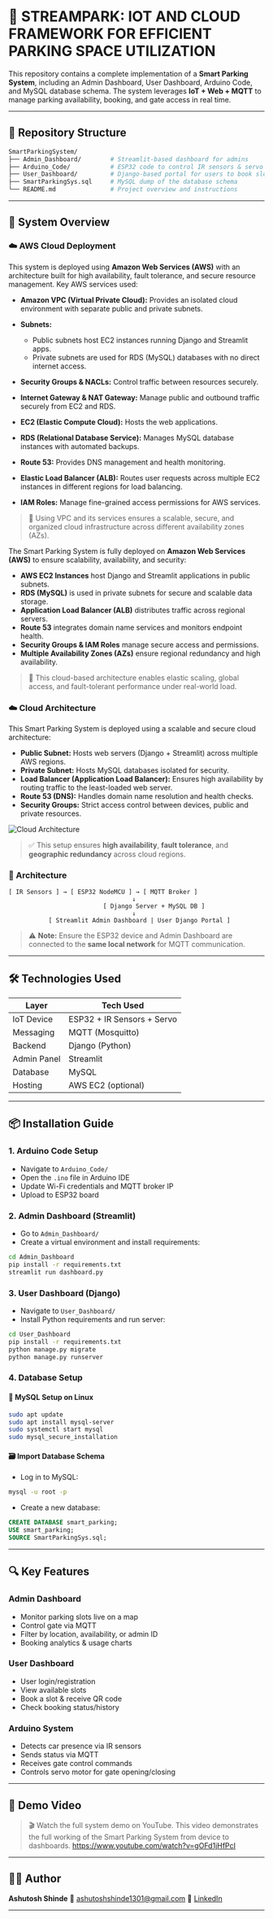 # 🚗 STREAMPARK: IOT AND CLOUD FRAMEWORK FOR EFFICIENT PARKING SPACE UTILIZATION

This repository contains a complete implementation of a **Smart Parking System**, including an Admin Dashboard, User Dashboard, Arduino Code, and MySQL database schema. The system leverages **IoT + Web + MQTT** to manage parking availability, booking, and gate access in real time.

---

## 📁 Repository Structure

```bash
SmartParkingSystem/
├── Admin_Dashboard/        # Streamlit-based dashboard for admins
├── Arduino_Code/           # ESP32 code to control IR sensors & servo gate
├── User_Dashboard/         # Django-based portal for users to book slots
├── SmartParkingSys.sql     # MySQL dump of the database schema
└── README.md               # Project overview and instructions
```

---

## 🧠 System Overview

### ☁️ AWS Cloud Deployment

This system is deployed using **Amazon Web Services (AWS)** with an architecture built for high availability, fault tolerance, and secure resource management. Key AWS services used:

* **Amazon VPC (Virtual Private Cloud):** Provides an isolated cloud environment with separate public and private subnets.
* **Subnets:**

  * Public subnets host EC2 instances running Django and Streamlit apps.
  * Private subnets are used for RDS (MySQL) databases with no direct internet access.
* **Security Groups & NACLs:** Control traffic between resources securely.
* **Internet Gateway & NAT Gateway:** Manage public and outbound traffic securely from EC2 and RDS.
* **EC2 (Elastic Compute Cloud):** Hosts the web applications.
* **RDS (Relational Database Service):** Manages MySQL database instances with automated backups.
* **Route 53:** Provides DNS management and health monitoring.
* **Elastic Load Balancer (ALB):** Routes user requests across multiple EC2 instances in different regions for load balancing.
* **IAM Roles:** Manage fine-grained access permissions for AWS services.

> 🧠 Using VPC and its services ensures a scalable, secure, and organized cloud infrastructure across different availability zones (AZs).

The Smart Parking System is fully deployed on **Amazon Web Services (AWS)** to ensure scalability, availability, and security:

* **AWS EC2 Instances** host Django and Streamlit applications in public subnets.
* **RDS (MySQL)** is used in private subnets for secure and scalable data storage.
* **Application Load Balancer (ALB)** distributes traffic across regional servers.
* **Route 53** integrates domain name services and monitors endpoint health.
* **Security Groups & IAM Roles** manage secure access and permissions.
* **Multiple Availability Zones (AZs)** ensure regional redundancy and high availability.

> 🚀 This cloud-based architecture enables elastic scaling, global access, and fault-tolerant performance under real-world load.

### ☁️ Cloud Architecture

This Smart Parking System is deployed using a scalable and secure cloud architecture:

* **Public Subnet:** Hosts web servers (Django + Streamlit) across multiple AWS regions.
* **Private Subnet:** Hosts MySQL databases isolated for security.
* **Load Balancer (Application Load Balancer):** Ensures high availability by routing traffic to the least-loaded web server.
* **Route 53 (DNS):** Handles domain name resolution and health checks.
* **Security Groups:** Strict access control between devices, public and private resources.

![ Cloud Architecture ](Admin_Dashboard/assets/Cloud_Architecture.png)

> ✅ This setup ensures **high availability**, **fault tolerance**, and **geographic redundancy** across cloud regions.

### 🛜 Architecture

```text
[ IR Sensors ] → [ ESP32 NodeMCU ] → [ MQTT Broker ]
                                  ↓
                          [ Django Server + MySQL DB ]
                                  ↓
           [ Streamlit Admin Dashboard | User Django Portal ]
```

> ⚠️ **Note:** Ensure the ESP32 device and Admin Dashboard are connected to the **same local network** for MQTT communication.

---

## 🛠️ Technologies Used

| Layer       | Tech Used                  |
| ----------- | -------------------------- |
| IoT Device  | ESP32 + IR Sensors + Servo |
| Messaging   | MQTT (Mosquitto)           |
| Backend     | Django (Python)            |
| Admin Panel | Streamlit                  |
| Database    | MySQL                      |
| Hosting     | AWS EC2 (optional)         |

---

## 📦 Installation Guide

### 1. Arduino Code Setup

* Navigate to `Arduino_Code/`
* Open the `.ino` file in Arduino IDE
* Update Wi-Fi credentials and MQTT broker IP
* Upload to ESP32 board

### 2. Admin Dashboard (Streamlit)

* Go to `Admin_Dashboard/`
* Create a virtual environment and install requirements:

```bash
cd Admin_Dashboard
pip install -r requirements.txt
streamlit run dashboard.py
```

### 3. User Dashboard (Django)

* Navigate to `User_Dashboard/`
* Install Python requirements and run server:

```bash
cd User_Dashboard
pip install -r requirements.txt
python manage.py migrate
python manage.py runserver
```

### 4. Database Setup

#### 🐧 MySQL Setup on Linux

```bash
sudo apt update
sudo apt install mysql-server
sudo systemctl start mysql
sudo mysql_secure_installation
```

#### 🗃️ Import Database Schema

* Log in to MySQL:

```bash
mysql -u root -p
```

* Create a new database:

```sql
CREATE DATABASE smart_parking;
USE smart_parking;
SOURCE SmartParkingSys.sql;
```

---

## 🔍 Key Features

### Admin Dashboard

* Monitor parking slots live on a map
* Control gate via MQTT
* Filter by location, availability, or admin ID
* Booking analytics & usage charts

### User Dashboard

* User login/registration
* View available slots
* Book a slot & receive QR code
* Check booking status/history

### Arduino System

* Detects car presence via IR sensors
* Sends status via MQTT
* Receives gate control commands
* Controls servo motor for gate opening/closing

---

## 🎥 Demo Video

> 🎬 Watch the full system demo on YouTube. This video demonstrates the full working of the Smart Parking System from device to dashboards. https://www.youtube.com/watch?v=gOFd1jHfPcI

---

## 🧑‍💼 Author

**Ashutosh Shinde**
📧 [ashutoshshinde1301@gmail.com](mailto:ashutoshshinde1301@gmail.com)
🔗 [LinkedIn](https://in.linkedin.com/in/ashutoshshinde01)

---
